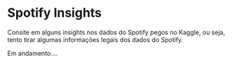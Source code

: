 # Spotify Insights
Consite em alguns insights nos dados do Spotify pegos no Kaggle, ou seja, tento tirar algumas informações legais dos dados do Spotify.


Em andamento....
